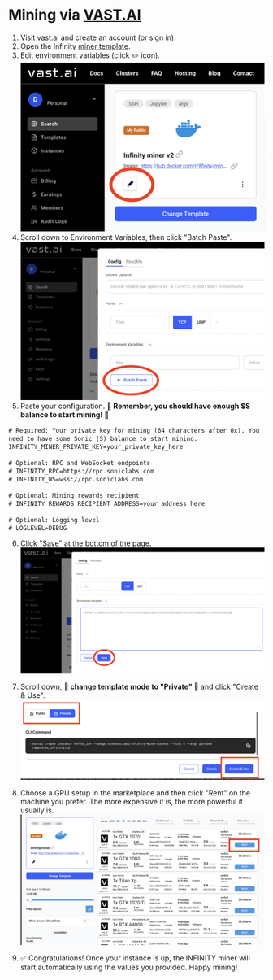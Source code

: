 # Mining via [VAST.AI](https://cloud.vast.ai/?ref_id=239671&creator_id=239671&name=Infinity%20miner%20v2)

1. Visit [vast.ai](https://cloud.vast.ai/?ref_id=239671&creator_id=239671&name=Infinity%20miner%20v2) and create an account (or sign in). 
2. Open the Infinity [miner template](https://cloud.vast.ai/?ref_id=239671&creator_id=239671&name=Infinity%20miner%20v2).
3. Edit environment variables (click ✏️ icon).
![image](./assets/edit_image.png)
4. Scroll down to Environment Variables, then click "Batch Paste".
![image](./assets/batch_paste.png)
5. Paste your configuration. **🚨 Remember, you should have enough $S balance to start mining! 🚨**
```
# Required: Your private key for mining (64 characters after 0x). You need to have some Sonic (S) balance to start mining.
INFINITY_MINER_PRIVATE_KEY=your_private_key_here

# Optional: RPC and WebSocket endpoints
# INFINITY_RPC=https://rpc.soniclabs.com
# INFINITY_WS=wss://rpc.soniclabs.com

# Optional: Mining rewards recipient
# INFINITY_REWARDS_RECIPIENT_ADDRESS=your_address_here

# Optional: Logging level
# LOGLEVEL=DEBUG
```
6. Click "Save" at the bottom of the page.
![image](./assets/save_envs.png)

7. Scroll down, **🚨 change template mode to "Private" 🚨** and click "Create & Use". 
![image](./assets/private_save.png)

8. Choose a GPU setup in the marketplace and then click "Rent" on the machine you prefer. The more expensive it is, the more powerful it usually is.
![image](./assets/rent_gpu.png)

9. ✅ Congratulations! Once your instance is up, the INFINITY miner will start automatically using the values you provided. Happy mining!
